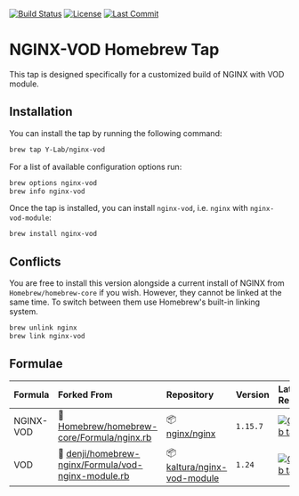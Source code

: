 [![Build Status](https://travis-ci.org/Y-Lab/homebrew-nginx-vod.svg)](https://travis-ci.org/Y-Lab/homebrew-nginx-vod)
[![License](https://img.shields.io/github/license/Y-Lab/homebrew-nginx-vod.svg)](https://github.com/Y-Lab/homebrew-nginx-vod/blob/master/LICENSE)
[![Last Commit](https://img.shields.io/github/last-commit/Y-Lab/homebrew-nginx-vod.svg)](https://github.com/Y-Lab/homebrew-nginx-vod/commits/master)

# NGINX-VOD Homebrew Tap
This tap is designed specifically for a customized build of NGINX with VOD module.

## Installation
You can install the tap by running the following command:

```sh
brew tap Y-Lab/nginx-vod
```

For a list of available configuration options run:

```sh
brew options nginx-vod
brew info nginx-vod
```

Once the tap is installed, you can install `nginx-vod`, i.e. `nginx` with `nginx-vod-module`:

```sh
brew install nginx-vod
```

## Conflicts
You are free to install this version alongside a current install of NGINX from `Homebrew/homebrew-core` if you wish. However, they cannot be linked at the same time. To switch between them use Homebrew's built-in linking system.

```sh
brew unlink nginx
brew link nginx-vod
```

## Formulae
|Formula|Forked From|Repository|Version|Latest Release|
|:--|:--|:--|:--|:--|
|NGINX-VOD|:gem: [Homebrew/homebrew-core/Formula/nginx.rb](https://github.com/Homebrew/homebrew-core/blob/master/Formula/nginx.rb)|:package: [nginx/nginx](https://github.com/nginx/nginx)|`1.15.7`|[![GitHub tag](https://img.shields.io/github/tag/nginx/nginx.svg)](https://github.com/nginx/nginx/releases)|
|VOD|:gem: [denji/homebrew-nginx/Formula/vod-nginx-module.rb](https://github.com/denji/homebrew-nginx/blob/master/Formula/vod-nginx-module.rb)|:package: [kaltura/nginx-vod-module](https://github.com/kaltura/nginx-vod-module)|`1.24`|[![GitHub tag](https://img.shields.io/github/tag/kaltura/nginx-vod-module.svg)](https://github.com/kaltura/nginx-vod-module/releases)|
